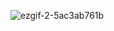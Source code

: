 ![ezgif-2-5ac3ab761b](https://user-images.githubusercontent.com/97915866/204873029-a23760c6-7736-47d1-92f6-c6b9e3c0154b.gif)

